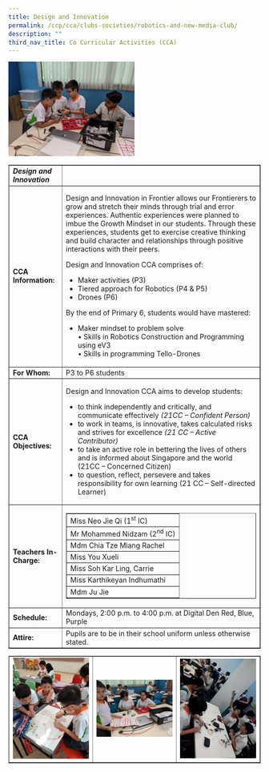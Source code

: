 ```yaml
---
title: Design and Innovation
permalink: /ccp/cca/clubs-societies/robotics-and-new-media-club/
description: ""
third_nav_title: Co Curricular Activities (CCA)
---
```

<img style="width: 50%;" src="/images/di.jpg">
<table class="table table-responsive table-bordered" border="1" cellpadding="10">
<tbody>
<tr>
<td><em><strong>Design and Innovation</strong></em></td>
<td>&nbsp;</td>
</tr>
<tr>
<td><strong>CCA Information:</strong></td>
<td>
<p>Design and Innovation in Frontier allows our Frontierers to grow and stretch their minds through trial and error experiences. Authentic experiences were planned to imbue the Growth Mindset in our students. Through these experiences, students get to exercise creative thinking and build character and relationships through positive interactions with their peers.</p>
<p>Design and Innovation CCA comprises of:</p>
<ul>
<li>Maker activities (P3)</li>
<li>Tiered approach for Robotics (P4 &amp; P5)</li>
<li>Drones (P6)</li>
</ul>
<p>By the end of Primary 6, students would have mastered:</p>
<ul>
<li>Maker mindset to problem solve<br>• Skills in Robotics Construction and Programming using eV3<br>• Skills in programming Tello-Drones</li>
</ul>
</td>
</tr>
<tr>
<td><strong>For Whom:</strong></td>
<td>P3 to P6 students</td>
</tr>
<tr>
<td><strong>CCA Objectives:</strong></td>
<td>
<p>Design and Innovation CCA aims to develop students:</p>
<ul>
<li>to think independently and critically, and communicate effectively&nbsp;<em>(21CC – Confident Person)</em></li>
<li>to work in teams, is innovative, takes calculated risks and strives for excellence&nbsp;<em>(21 CC – Active Contributor)</em></li>
<li>to take an active role in bettering the lives of others and is informed about Singapore and the world (21CC – Concerned Citizen)</li>
<li>to question, reflect, persevere and takes responsibility for own learning (21 CC – Self-directed Learner)</li>
</ul>
</td>
</tr>
<tr>
<td><strong>Teachers In-Charge:</strong></td>
<td>
<table border="1" width="278">
<tbody>
<tr>
<td>Miss Neo Jie Qi (1<sup>st</sup>&nbsp;IC)</td>
</tr>
<tr>
<td>Mr Mohammed Nidzam (2<sup>nd</sup>&nbsp;IC)</td>
</tr>
<tr>
<td>
<div class="fl-accordion-button-label">Mdm Chia Tze Miang Rachel</div>
</td>
</tr>
<tr>
<td>Miss You Xueli</td>
</tr>
<tr>
<td>Miss Soh Kar Ling, Carrie</td>
</tr>
<tr>
<td>Miss Karthikeyan Indhumathi</td>
</tr>
<tr>
<td>Mdm Ju Jie</td>
</tr>
</tbody>
</table>
</td>
</tr>
<tr>
<td><strong>Schedule:</strong></td>
<td>Mondays, 2:00 p.m. to 4:00 p.m. at Digital Den Red, Blue, Purple</td>
</tr>
<tr>
<td><strong>Attire:</strong></td>
<td>Pupils are to be in their school uniform unless otherwise stated.</td>
</tr>
</tbody>
</table>
<table style="border-collapse: collapse; width: 100%;" border="1">
<tbody>
<tr>
<td style="width: 33.3333%;"><img src="/images/di1.jpg"></td>
<td style="width: 33.3333%;"><img src="/images/di2.jpg"></td>
<td style="width: 33.3333%;"><img src="/images/di3.jpg"></td>
</tr>
</tbody>
</table>